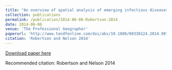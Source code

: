 ```yaml
---
title: "An overview of spatial analysis of emerging infectious diseases."
collection: publications
permalink: /publication/2014-06-06-Robertson-2014
date: 2014-06-06
venue: 'The Professional Geographer'
paperurl: 'http://www.tandfonline.com/doi/abs/10.1080/00330124.2014.907702?journalCode=rtpg20'
citation: 'Robertson and Nelson 2014'
---
```


<a href='http://www.tandfonline.com/doi/abs/10.1080/00330124.2014.907702?journalCode=rtpg20'>Download paper here</a>

Recommended citation: Robertson and Nelson 2014